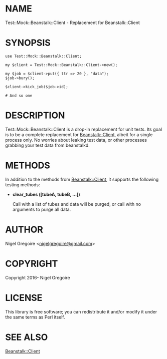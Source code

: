 # NAME

Test::Mock::Beanstalk::Client - Replacement for Beanstalk::Client

# SYNOPSIS

    use Test::Mock::Beanstalk::Client;

    my $client = Test::Mock::Beanstalk::Client->new();

    my $job = $client->put({ ttr => 20 }, "data");
    $job->bury();

    $client->kick_job($job->id);

    # And so one

# DESCRIPTION

Test::Mock::Beanstalk::Client is a drop-in replacement for unit tests. Its goal is to be a complete replacement for [Beanstalk::Client](https://metacpan.org/pod/Beanstalk::Client), albeit for a single process only. No worries about leaking test data, or other processes grabbing your test data from beanstalkd.

# METHODS

In addition to the methods from [Beanstalk::Client](https://metacpan.org/pod/Beanstalk::Client), it supports the following testing methods:

- **clear\_tubes (\[tubeA, tubeB, ...\])**

    Call with a list of tubes and data will be purged, or call with no arguments to purge all data.

# AUTHOR

Nigel Gregoire &lt;nigelgregoire@gmail.com>

# COPYRIGHT

Copyright 2016- Nigel Gregoire

# LICENSE

This library is free software; you can redistribute it and/or modify
it under the same terms as Perl itself.

# SEE ALSO

[Beanstalk::Client](https://metacpan.org/pod/Beanstalk::Client)
